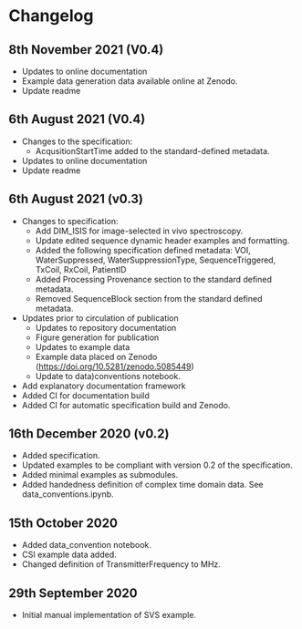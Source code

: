 # Changelog

## 8th November 2021 (V0.4)
- Updates to online documentation
- Example data generation data available online at Zenodo.
- Update readme

## 6th August 2021 (V0.4)
- Changes to the specification:
    - AcqusitionStartTime added to the standard-defined metadata.
- Updates to online documentation
- Update readme

## 6th August 2021 (v0.3)
- Changes to specification:
    - Add DIM_ISIS for image-selected in vivo spectroscopy.
    - Update edited sequence dynamic header examples and formatting.
    - Added the following specification defined metadata: VOI, WaterSuppressed, WaterSuppressionType, SequenceTriggered, TxCoil, RxCoil, PatientID
    - Added Processing Provenance section to the standard defined metadata.
    - Removed SequenceBlock section from the standard defined metadata.
- Updates prior to circulation of publication
    - Updates to repository documentation
    - Figure generation for publication
    - Updates to example data
    - Example data placed on Zenodo (https://doi.org/10.5281/zenodo.5085449)
    - Update to data)conventions notebook.
- Add explanatory documentation framework
- Added CI for documentation build
- Added CI for automatic specification build and Zenodo.

## 16th December 2020 (v0.2)
- Added specification.
- Updated examples to be compliant with version 0.2 of the specification.
- Added minimal examples as submodules.
- Added handedness definition of complex time domain data. See data_conventions.ipynb.

## 15th October 2020
- Added data_convention notebook.
- CSI example data added.
- Changed definition of TransmitterFrequency to MHz.

## 29th September 2020
- Initial manual implementation of SVS example.

